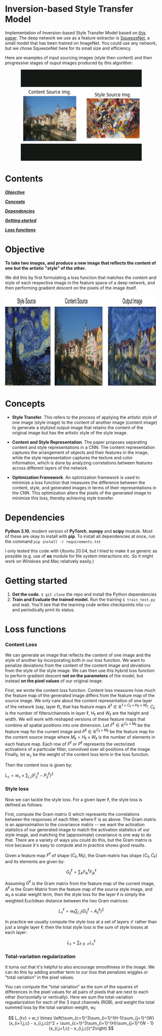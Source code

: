 # Inversion-based Style Transfer Model

Implementation of Inversion-based Style Transfer Model based on [this paper](https://www.cv-foundation.org/openaccess/content_cvpr_2016/papers/Gatys_Image_Style_Transfer_CVPR_2016_paper.pdf). The deep network we use as a feature extractor is [SqueezeNet](https://arxiv.org/abs/1602.07360), a small model that has been trained on ImageNet. You could use any network, but we chose SqueezeNet here for its small size and efficiency.

Here are examples of input sourcing images (style then content) and then progressive stages of ouput images produced by this algorithm:

<p align="center">
  <img src="./gif/results_ST.gif" alt="Image Description" width="400" height="300">
</p>


# Contents

[***Objective***](https://github.com/leob03/Style_Transfer#objective)

[***Concepts***](https://github.com/leob03/Style_Transfer#concepts)

[***Dependencies***](https://github.com/leob03/Style_Transfer#dependencies)

[***Getting started***](https://github.com/leob03/Style_Transfer#getting-started)

[***Loss functions***](https://github.com/leob03/Style_Transfer#loss-functions)

# Objective

**To take two images, and produce a new image that reflects the content of one but the artistic "style" of the other.**

We did this by first formulating a loss function that matches the content and style of each respective image in the feature space of a deep network, and then performing gradient descent on the pixels of the image itself.

<p align="center">
  <img src="./img/example_styletransfer.png" alt="Image Description" width="900" height="300">
</p>


# Concepts

* **Style Transfer**. This refers to the process of applying the artistic style of one image (style image) to the content of another image (content image) to generate a stylized output image that retains the content of the original image but has the artistic style of the style image.

* **Content and Style Representation**. The paper proposes separating content and style representations in a CNN. The content representation captures the arrangement of objects and their features in the image, while the style representation captures the texture and color information, which is done by analyzing correlations between features across different layers of the network.

* **Optimization Framework**. An optimization framework is used to minimize a loss function that measures the difference between the content, style, and generated images in terms of their representations in the CNN. This optimization alters the pixels of the generated image to minimize this loss, thereby achieving style transfer.


# Dependencies
**Python 3.10**, modern version of **PyTorch**, **numpy** and **scipy** module. Most of these are okay to install with **pip**. To install all dependencies at once, run the command `pip install -r requirements.txt`

I only tested this code with Ubuntu 20.04, but I tried to make it as generic as possible (e.g. use of **os** module for file system interactions etc. So it might work on Windows and Mac relatively easily.)


# Getting started

1. **Get the code.** `$ git clone` the repo and install the Python dependencies
2. **Train and Evaluate the trained model.** Run the training `$ train_test.py` and wait. You'll see that the learning code writes checkpoints into `cv/` and periodically print its status. 

# Loss functions

### Content Loss

We can generate an image that reflects the content of one image and the style of another by incorporating both in our loss function. We want to penalize deviations from the content of the content image and deviations from the style of the style image. We can then use this hybrid loss function to perform gradient descent **not on the parameters** of the model, but instead **on the pixel values** of our original image.

First, we wrote the content loss function. Content loss measures how much the feature map of the generated image differs from the feature map of the source image. We only care about the content representation of one layer of the network (say, layer $\ell$), that has feature maps $A^\ell \in \mathbb{R}^{1 \times C_\ell \times H_\ell \times W_\ell}$. $C_\ell$ is the number of filters/channels in layer $\ell$, $H_\ell$ and $W_\ell$ are the height and width. We will work with reshaped versions of these feature maps that combine all spatial positions into one dimension. Let $F^\ell \in \mathbb{R}^{C_\ell \times M_\ell}$ be the feature map for the current image and $P^\ell \in \mathbb{R}^{C_\ell \times M_\ell}$ be the feature map for the content source image where $M_\ell=H_\ell\times W_\ell$ is the number of elements in each feature map. Each row of $F^\ell$ or $P^\ell$ represents the vectorized activations of a particular filter, convolved over all positions of the image. Finally, let $w_c$ be the weight of the content loss term in the loss function.

Then the content loss is given by:

$L_c = w_c \times \sum_{i,j} (F_{ij}^{\ell} - P_{ij}^{\ell})^2$


### Style loss

Now we can tackle the style loss. For a given layer $\ell$, the style loss is defined as follows:

First, compute the Gram matrix G which represents the correlations between the responses of each filter, where F is as above. The Gram matrix is an approximation to the covariance matrix -- we want the activation statistics of our generated image to match the activation statistics of our style image, and matching the (approximate) covariance is one way to do that. There are a variety of ways you could do this, but the Gram matrix is nice because it's easy to compute and in practice shows good results.

Given a feature map $F^\ell$ of shape $(C_\ell, M_\ell)$, the Gram matrix has shape $(C_\ell, C_\ell)$ and its elements are given by:

$$G_{ij}^\ell  = \sum_k F^{\ell}_{ik} F^{\ell}_{jk}$$

Assuming $G^\ell$ is the Gram matrix from the feature map of the current image, $A^\ell$ is the Gram Matrix from the feature map of the source style image, and $w_\ell$ a scalar weight term, then the style loss for the layer $\ell$ is simply the weighted Euclidean distance between the two Gram matrices:

$$L_s^\ell = w_\ell \sum_{i, j} \left(G^\ell_{ij} - A^\ell_{ij}\right)^2$$

In practice we usually compute the style loss at a set of layers $\mathcal{L}$ rather than just a single layer $\ell$; then the total style loss is the sum of style losses at each layer:

$$L_s = \sum_{\ell \in \mathcal{L}} L_s^\ell$$


### Total-variation regularization

It turns out that it's helpful to also encourage smoothness in the image. We can do this by adding another term to our loss that penalizes wiggles or "total variation" in the pixel values.

You can compute the "total variation" as the sum of the squares of differences in the pixel values for all pairs of pixels that are next to each other (horizontally or vertically). Here we sum the total-variation regualarization for each of the 3 input channels (RGB), and weight the total summed loss by the total variation weight, $w_t$:

$$
L_{tv} = w_t \times \left(\sum_{c=1}^3\sum_{i=1}^{H-1}\sum_{j=1}^{W} (x_{i+1,j,c} - x_{i,j,c})^2 + \sum_{c=1}^3\sum_{i=1}^{H}\sum_{j=1}^{W - 1} (x_{i,j+1,c} - x_{i,j,c})^2\right)
$$




